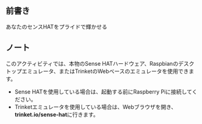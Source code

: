 ## 前書き

あなたのセンスHATをプライドで輝かせる

## ノート

このアクティビティでは、本物のSense HATハードウェア、Raspbianのデスクトップエミュレータ、またはTrinketのWebベースのエミュレータを使用できます。

- Sense HATを使用している場合は、起動する前にRaspberry Piに接続してください。
- Trinketエミュレータを使用している場合は、Webブラウザを開き、**trinket.io/sense-hat**に行きます。